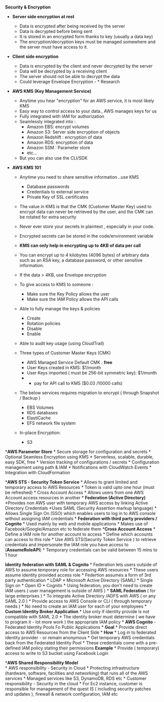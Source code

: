 **Security & Encryption**

* **Server side encryption at rest**
    * Data is encrypted after being received by the server
    * Data is decrypted before being sent 
    * It is stored in an encrypted form thanks to key (usually a data key)
    * The encryption/decryption keys must be managed somewhere and the server must have access to it.
    
* **Client side encryption**
    * Data is encrypted by the client and never decrypted by the server
    * Data will be decrypted by a receiving client
    * The server should not be able to decrypt the data
    * Could leverage Envelope Encryption - * Research 
    
    
* **AWS KMS (Key Management Service)**
    * Anytime you hear "encryption" for an AWS service, it is most likely KMS
    * Easy way to control access to your data., AWS manages keys for us
    * Fully integrated with IAM for authorization
    * Seamlessly integrated into :
        * Amazon EBS: encrypt volumes
        * Amazon S3: Server side encryption of objects
        * Amazon Redshift : encryption of data
        * Amazon RDS: encryption of data
        * Amazon SSM : Parameter store
        * etc...
     * But you can also use the CLI/SDK 
     
     
* **AWS KMS 101**
    * Anytime you need to share sensitive information ..use KMS
        * Database passwords
        * Credentials to external service
        * Private Key of SSL certificates
    * The value in KMS is that the CMK (Customer Master Key) used to encrypt data can never be retrieved by the user, and the CMK can be rotated for extra security 
    * Never ever store your secrets in plaintext , especially in your code.
    * Encrypted secrets can be stored in the code/environment variable 
    * **KMS can only help in encrypting up to 4KB of data per call**
    * You can encrypt up to 4 kilobytes (4096 bytes) of arbitrary data such as an RSA key, a database password, or other sensitive information.
    * If the data > 4KB, use Envelope encryption 
    * To give access to KMS to someone :
        * Make sure the Key Policy allows the user
        * Make sure the IAM Policy allows the API calls
    * Able to fully manage the keys & policies 
        * Create 
        * Rotation policies
        * Disable 
        * Enable
    * Able to audit key usage (using CloudTrail)
    * Three types of Customer Master Keys (CMK)
        * AWS Managed Service Default CMK : **free**
        * User Keys created in KMS: $1/month
        * User Keys imported ( must be 256-bit symmetric key): $1/month
        * + pay for API call to KMS ($0.03 /10000 calls)

    * The below services requires migration to encrypt ( through Snapshot / Backup )
        * EBS Volumes
        * RDS databases
        * ElastiCache
        * EFS network file system
        
    * In-place Encryption:
        * S3 
        
        
***AWS Parameter Store**
    * Secure storage for configuration and secrets
    * Optional Seamless Encryption using KMS
    * Serverless, scalable, durable, easy SDK, free
    * Version tracking of configurations / secrets
    * Configuration management using path & IAM
    * Notifications with CloudWatch Events
    * Integration with CloudFormation
    

***AWS STS - Security Token Service**
    * Allows to grant limited and temporary access to AWS Resources
    * Token is valid upto one hour (must be refreshed)
    * Cross Account Access
        * Allows users from one AWS Account access resources in another
        * **Federation (Active Directory)** 
            *Provides non AWS user with temporary AWS access by linking Active Directory Credentials
            *Uses SAML (Security Assertion markup language)
            * Allows Single Sign On (SSO) which enables users to log in to AWS console without assigning IAM credentials
        * **Federation with third party providers / Cognito**
          * Used mainly by web and mobile applications
          * Makes use of Facebook/Google/Amazon etc to federate them 
***Cross Account Access**
    * Define a IAM role for another account to access
    * Define which accounts can access to this role
    * Use AWS STS(Security Token Service ) to retrieve credentials and impersonate the IAM role you have access to (**AssumeRoleAPI**)
    * Temporary credentials can be valid between 15 mins to 1 hour 
    
    
**Identity federation with SAML & Cognito**
    * Federation lets users outside of AWS to assume temporary role for accessing AWS resources
    * These users assume identity provided access role
    * Federtion assumes a form of 3rd party authentication
        * LDAP
        * Microsoft Active Directory (SAML)
        * Single Sign on
        * Open ID
        * Cognito
    * Using federation, you don't need to create IAM users ( user management is outside of AWS )
    * **SAML Federation** ( for large enterprises )
        * To integrate Active Directory /ADFS with AWS ( or any SAML 2.0 )
        * Provide access to AWS Console or CLI ( through temporary needs )
        * No need to create an IAM user for each of your employees
    * **Custom Identity Broker Application**
        * Use only if identity provide is not compatible with SAML 2.0
        * The identity broker must determine ( we have to program it - lot more work ) the appropriate IAM policy
    * **AWS Cognito** - Federated Identity Pools Fo Public Applications 
        * **Goal**
            * Provide direct access to AWS Resources from the Client Side
        * **How**
            * Log in to federated identity provider - or remain anonymous 
            * Get temporary AWS credentials back from the Federated Identity Pool
            * These credentials come with a pre-defined IAM policy stating their permissions
        **Example**
            * Provide ( temporary) access to write to S3 bucket using Facebook Login 
            
        
***AWS Shared Responsibility Model**        
    * AWS responsibility - Security in Cloud
        * Protecting infrastructure (hardware, software, facilities and networking) that runs all of the AWS services
        * Managed services like S3, DynamoDB, RDS etc
    * Customer responsibility - Security in the cloud
        * For Ec2 instance, customer is responsible for management of the quest IS ( including security patches and updates ), firewall & network configuration, IAM etc
